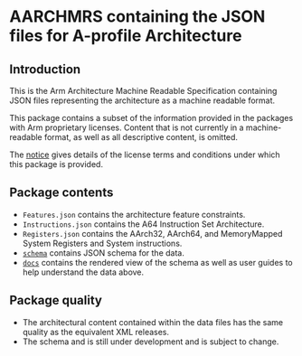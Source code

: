 # AARCHMRS containing the JSON files for A-profile Architecture

## Introduction

This is the Arm Architecture Machine Readable Specification containing
JSON files representing the architecture as a machine readable format.

This package contains a subset of the information provided in the packages
with Arm proprietary licenses. Content that is not currently in a machine-readable
format, as well as all descriptive content, is omitted.

The [notice](docs/notice.html) gives details of the license terms and conditions
under which this package is provided.

## Package contents

 - `Features.json` contains the architecture feature constraints.
 - `Instructions.json` contains the A64 Instruction Set Architecture.
 - `Registers.json` contains the AArch32, AArch64, and MemoryMapped
   System Registers and System instructions.
 - [`schema`](schema/) contains JSON schema for the data.
 - [`docs`](docs/index.html) contains the rendered view of the schema
   as well as user guides to help understand the data above.

## Package quality

  - The architectural content contained within the data files has the same quality
    as the equivalent XML releases.
  - The schema and is still under development and is subject to change.


